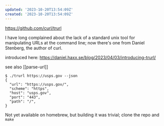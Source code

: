 ```yaml
---
updated: '2023-10-20T13:54:09Z'
created: '2023-10-20T13:54:09Z'
---
```

https://github.com/curl/trurl

I have long complained about the lack of a standard unix tool for manipulating URLs at the command line; now there's one from Daniel Stenberg, the author of curl.

introduced here: https://daniel.haxx.se/blog/2023/04/03/introducing-trurl/

see also [[parse-url]]

```
$ ./trurl https://usps.gov --json
{
  "url": "https://usps.gov/",
  "scheme": "https",
  "host": "usps.gov",
  "port": "443",
  "path": "/",
}
```

Not yet available on homebrew, but building it was trivial; clone the repo and `make`